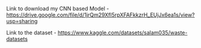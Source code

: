 Link to download my CNN based Model - https://drive.google.com/file/d/1jrQm29Xfl5rpXFAFkkzrH_EUjJx6ea1s/view?usp=sharing

Link to the dataset - https://www.kaggle.com/datasets/salam035/waste-datasets
